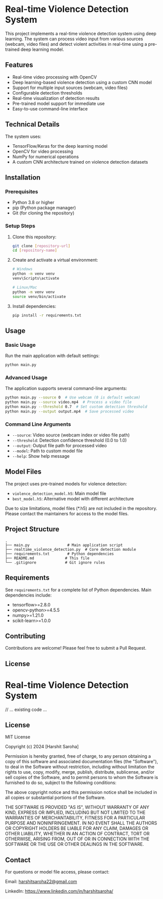 # Real-time Violence Detection System

This project implements a real-time violence detection system using deep learning. The system can process video input from various sources (webcam, video files) and detect violent activities in real-time using a pre-trained deep learning model.

## Features

- Real-time video processing with OpenCV
- Deep learning-based violence detection using a custom CNN model
- Support for multiple input sources (webcam, video files)
- Configurable detection thresholds
- Real-time visualization of detection results
- Pre-trained model support for immediate use
- Easy-to-use command-line interface

## Technical Details

The system uses:
- TensorFlow/Keras for the deep learning model
- OpenCV for video processing
- NumPy for numerical operations
- A custom CNN architecture trained on violence detection datasets

## Installation

### Prerequisites
- Python 3.8 or higher
- pip (Python package manager)
- Git (for cloning the repository)

### Setup Steps

1. Clone this repository:
   ```bash
   git clone [repository-url]
   cd [repository-name]
   ```

2. Create and activate a virtual environment:
   ```bash
   # Windows
   python -m venv venv
   venv\Scripts\activate

   # Linux/Mac
   python -m venv venv
   source venv/bin/activate
   ```

3. Install dependencies:
   ```bash
   pip install -r requirements.txt
   ```

## Usage

### Basic Usage
Run the main application with default settings:
```bash
python main.py
```

### Advanced Usage
The application supports several command-line arguments:
```bash
python main.py --source 0  # Use webcam (0 is default webcam)
python main.py --source video.mp4  # Process a video file
python main.py --threshold 0.7  # Set custom detection threshold
python main.py --output output.mp4  # Save processed video
```

### Command Line Arguments
- `--source`: Video source (webcam index or video file path)
- `--threshold`: Detection confidence threshold (0.0 to 1.0)
- `--output`: Output file path for processed video
- `--model`: Path to custom model file
- `--help`: Show help message

## Model Files

The project uses pre-trained models for violence detection:
- `violence_detection_model.h5`: Main model file
- `best_model.h5`: Alternative model with different architecture

Due to size limitations, model files (*.h5) are not included in the repository. Please contact the maintainers for access to the model files.

## Project Structure

```
.
├── main.py                 # Main application script
├── realtime_violence_detection.py  # Core detection module
├── requirements.txt        # Python dependencies
├── README.md              # This file
└── .gitignore             # Git ignore rules
```

## Requirements

See `requirements.txt` for a complete list of Python dependencies. Main dependencies include:
- tensorflow>=2.8.0
- opencv-python>=4.5.5
- numpy>=1.21.0
- scikit-learn>=1.0.0

## Contributing

Contributions are welcome! Please feel free to submit a Pull Request.

## License

# Real-time Violence Detection System

// ... existing code ...

## License

MIT License

Copyright (c) 2024 [Harshit Saroha]

Permission is hereby granted, free of charge, to any person obtaining a copy
of this software and associated documentation files (the "Software"), to deal
in the Software without restriction, including without limitation the rights
to use, copy, modify, merge, publish, distribute, sublicense, and/or sell
copies of the Software, and to permit persons to whom the Software is
furnished to do so, subject to the following conditions:

The above copyright notice and this permission notice shall be included in all
copies or substantial portions of the Software.

THE SOFTWARE IS PROVIDED "AS IS", WITHOUT WARRANTY OF ANY KIND, EXPRESS OR
IMPLIED, INCLUDING BUT NOT LIMITED TO THE WARRANTIES OF MERCHANTABILITY,
FITNESS FOR A PARTICULAR PURPOSE AND NONINFRINGEMENT. IN NO EVENT SHALL THE
AUTHORS OR COPYRIGHT HOLDERS BE LIABLE FOR ANY CLAIM, DAMAGES OR OTHER
LIABILITY, WHETHER IN AN ACTION OF CONTRACT, TORT OR OTHERWISE, ARISING FROM,
OUT OF OR IN CONNECTION WITH THE SOFTWARE OR THE USE OR OTHER DEALINGS IN THE
SOFTWARE.

## Contact

For questions or model file access, please contact:

Email: harshitsaroha22@gmail.com

LinkedIn: https://www.linkedin.com/in/harshitsaroha/
